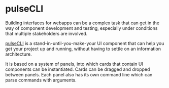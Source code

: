 # pulseCLI

Building interfaces for webapps can be a complex task that can get in the way of component development and testing, especially under conditions that multiple stakeholders are involved.

[pulseCLI](https://b3008.github.io/pulseCLI/) is a stand-in-until-you-make-your UI component that can help you get your project up and running, without having to settle on an information architecture.

It is based on a system of panels, into which cards that contain UI components can be instantiated.
Cards can be dragged and dropped between panels.  Each panel also has its own command line which can parse commands with arguments.



<!-- 
## Development server

Run `ng serve` for a dev server. Navigate to `http://localhost:4200/`. The app will automatically reload if you change any of the source files.

## Code scaffolding

Run `ng generate component component-name` to generate a new component. You can also use `ng generate directive|pipe|service|class|guard|interface|enum|module`.

## Build

Run `ng build` to build the project. The build artifacts will be stored in the `dist/` directory. Use the `--prod` flag for a production build.

## Running unit tests

Run `ng test` to execute the unit tests via [Karma](https://karma-runner.github.io).

## Running end-to-end tests

Run `ng e2e` to execute the end-to-end tests via [Protractor](http://www.protractortest.org/).

## Further help

To get more help on the Angular CLI use `ng help` or go check out the [Angular CLI README](https://github.com/angular/angular-cli/blob/master/README.md). -->
